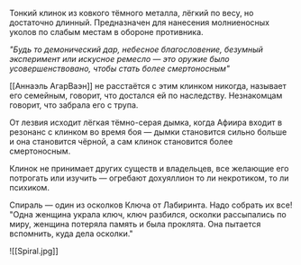 Тонкий клинок из ковкого тёмного металла, лёгкий по весу, но достаточно длинный. Предназначен для нанесения молниеносных уколов по слабым местам в обороне противника.

*"Будь то демонический дар, небесное благословение, безумный эксперимент или искусное ремесло — это оружие было усовершенствовано, чтобы стать более смертоносным"*

[[Аннаэль АгарВаэн]] не расстаётся с этим клинком никогда, называет его семейным, говорит, что достался ей по наследству. Незнакомцам говорит, что забрала его с трупа. 

От лезвия исходит лёгкая тёмно-серая дымка, когда Афиира входит в резонанс с клинком во время боя — дымки становится сильно больше и она становится чёрной, а сам клинок становится более смертоносным.

Клинок не принимает других существ и владельцев, все желающие его потрогать или изучить — огребают дохуяллион то ли некротиком, то ли психиком.

Спираль — один из осколков Ключа от Лабиринта. Надо собрать их все!
"Одна женщина украла ключ, ключ разбился, осколки рассыпались по миру, женщина потеряла память и была проклята. Она пытается вспомнить, куда дела осколки."



![[Spiral.jpg]]  
